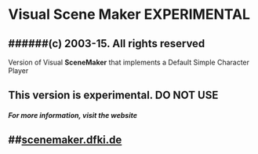 # Visual Scene Maker EXPERIMENTAL


######(c) 2003-15. All rights reserved
------------------------------------------------------------------------------
Version of Visual **SceneMaker** that implements a Default Simple Character Player


This version is experimental. **DO NOT USE**
------------------------------------------------------------------------------

##### For more information, visit the website 
##[scenemaker.dfki.de](http://scenemaker.dfki.de)
------------------------------------------------------------------------------

 
